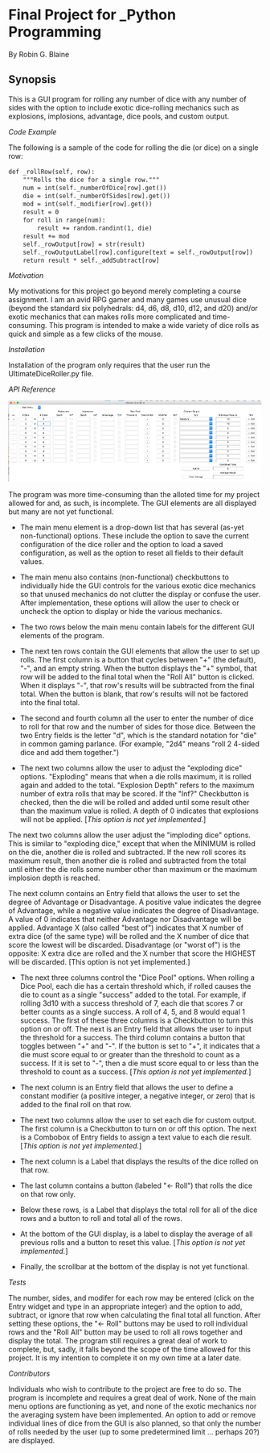 # Final Project for _Python Programming

By Robin G. Blaine

## Synopsis

This is a GUI program for rolling any number of dice with any number of sides with the option to include exotic dice-rolling mechanics such as explosions, implosions, advantage, dice pools, and custom output.

*Code Example*

The following is a sample of the code for rolling the die (or dice) on a single row:

    def _rollRow(self, row):
        """Rolls the dice for a single row."""
        num = int(self._numberOfDice[row].get())
        die = int(self._numberOfSides[row].get())
        mod = int(self._modifier[row].get())
        result = 0
        for roll in range(num):
            result += random.randint(1, die)
        result += mod
        self._rowOutput[row] = str(result)
        self._rowOutputLabel[row].configure(text = self._rowOutput[row])
        return result * self._addSubtract[row]

*Motivation*

My motivations for this project go beyond merely completing a course assignment. I am an avid RPG gamer and many games use unusual dice (beyond the standard six polyhedrals: d4, d6, d8, d10, d12, and d20) and/or exotic mechanics that can makes rolls more complicated and time-consuming.  This program is intended to make a wide variety of dice rolls as quick and simple as a few clicks of the mouse.

*Installation*

Installation of the program only requires that the user run the UltimateDiceRoller.py file.

*API Reference*

![sreenshot](https://github.com/Blaine-Rob5000/STECH-Python/blob/_Python-Final-Project-Code/GUI.png)

The program was more time-consuming than the alloted time for my project allowed for and, as such, is incomplete.  The GUI elements are all displayed but many are not yet functional.  

- The main menu element is a drop-down list that has several (as-yet non-functional) options.  These include the option to save the current configuration of the dice roller and the option to load a saved configuration, as well as the option to reset all fields to their default values.

- The main menu also contains (non-functional) checkbuttons to individually hide the GUI controls for the various exotic dice mechanics so that unused mechanics do not clutter the display or confuse the user.  After implementation, these options will allow the user to check or uncheck the option to display or hide the various mechanics.

- The two rows below the main menu contain labels for the different GUI elements of the program.

- The next ten rows contain the GUI elements that allow the user to set up rolls.  The first column is a button that cycles between "+" (the default), "-", and an empty string.  When the button displays the "+" symbol, that row will be added to the final total when the "Roll All" button is clicked.  When it displays "-", that row's results will be subtracted from the final total.  When the button is blank, that row's results will not be factored into the final total.

- The second and fourth column all the user to enter the number of dice to roll for that row and the number of sides for those dice.  Between the two Entry fields is the letter "d", which is the standard notation for "die" in common gaming parlance.  (For example, "2d4" means "roll 2 4-sided dice and add them together.")

- The next two columns allow the user to adjust the "exploding dice" options.  "Exploding" means that when a die rolls maximum, it is rolled again and added to the total.  "Explosion Depth" refers to the maximum number of extra rolls that may be scored.  If the "Inf?" Checkbutton is checked, then the die will be rolled and added until some result other than the maximum value is rolled.  A depth of 0 indicates that explosions will not be applied.
[*This option is not yet implemented.*]


The next two columns allow the user adjust the "imploding dice" options.  This is similar to "exploding dice," except that when the MINIMUM is rolled on the die, another die is rolled and subtracted.  If the new roll scores its maximum result, then another die is rolled and subtracted from the total until either the die rolls some number other than maximum or the maximum implosion depth is reached.

The next column contains an Entry field that allows the user to set the degree of Advantage or Disadvantage.  A positive value indicates the degree of Advantage, while a negative value indicates the degree of Disadvantage.  A value of 0 indicates that neither Advantage nor Disadvantage will be applied.  Advantage X (also called "best of") indicates that X number of extra dice (of the same type) will be rolled and the X number of dice that score the lowest will be discarded.  Disadvantage (or "worst of") is the opposite:  X extra dice are rolled and the X number that score the HIGHEST will be discarded.
[This option is not yet implemented.]
 
 
- The next three columns control the "Dice Pool" options.  When rolling a Dice Pool, each die has a certain threshold which, if rolled causes the die to count as a single "success" added to the total.  For example, if rolling 3d10 with a success threshold of 7, each die that scores 7 or better counts as a single success.  A roll of 4, 5, and 8 would equal 1 success.  The first of these three columns is a Checkbutton to turn this option on or off.  The next is an Entry field that allows the user to input the threshold for a success.  The third column contains a button that toggles between "+" and "-".  If the button is set to "+", it indicates that a die must score equal to or greater than the threshold to count as a success.  If it is set to "-", then a die must score equal to or less than the threshold to count as a success.
[*This option is not yet implemented.*]
 
- The next column is an Entry field that allows the user to define a constant modifier (a positive integer, a negative integer, or zero) that is added to the final roll on that row.
 
- The next two columns allow the user to set each die for custom output.  The first column is a Checkbutton to turn on or off this option.  The next is a Combobox of Entry fields to assign a text value to each die result.
[*This option is not yet implemented.*]


- The next column is a Label that displays the results of the dice rolled on that row.

- The last column contains a button (labeled "<- Roll") that rolls the dice on that row only.

- Below these rows, is a Label that displays the total roll for all of the dice rows and a button to roll and total all of the rows.

- At the bottom of the GUI display, is a label to display the average of all previous rolls and a button to reset this value.
[*This option is not yet implemented.*]

- Finally, the scrollbar at the bottom of the display is not yet functional.


*Tests*

The number, sides, and modifer for each row may be entered (click on the Entry widget and type in an appropriate integer) and the option to add, subtract, or ignore that row when calculating the final total all function.  After setting these options, the "<- Roll" buttons may be used to roll individual rows and the "Roll All" button may be used to roll all rows together and display the total.  The program still requires a great deal of work to complete, but, sadly, it falls beyond the scope of the time allowed for this project.  It is my intention to complete it on my own time at a later date.

*Contributors*

Individuals who wish to contribute to the project are free to do so. The program is incomplete and requires a great deal of work.  None of the main menu options are functioning as yet, and none of the exotic mechanics nor the averaging system have been implemented.  An option to add or remove individual lines of dice from the GUI is also planned, so that only the  number of rolls needed by the user (up to some predetermined limit ... perhaps 20?) are displayed.
